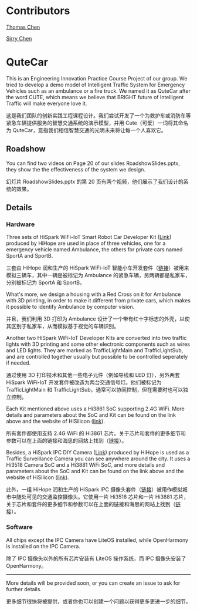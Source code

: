 # Contributors

[Thomas Chen](https://www.github.com/tthac09)

[Sirry Chen](https://www.github.com/sirrychen)

# QuteCar

This is an Engineering Innovation Practice Course Project of our group. We tried to develop a demo model of Intelligent Traffic System for Emergency Vehicles such as an ambulance or a fire truck. We named it as QuteCar after the word CUTE, which means we believe that BRIGHT future of Intelligent Traffic will make everyone love it.

这是我们团队的创新实践工程课程设计。我们尝试开发了一个为救护车或消防车等紧急车辆提供服务的智慧交通系统的演示模型，并用 Cute（可爱）一词将其命名为 QuteCar，意指我们相信智慧交通的光明未来将让每一个人喜欢它。

## Roadshow

You can find two videos on Page 20 of our slides RoadshowSlides.pptx, they show the the effectiveness of the system we design.

幻灯片 RoadshowSlides.pptx 的第 20 页有两个视频，他们展示了我们设计的系统的效果。

## Details

### Hardware

Three sets of HiSpark WiFi-IoT Smart Robot Car Developer Kit ([Link](https://www.hihope.org/en/pro/pro1.aspx?mtt=55)) produced by HiHope are used in place of three vehicles, one for a emergency vehicle named Ambulance, the others for private cars named SportA and SportB.

三套由 HiHope 润和生产的 HiSpark WiFi-IoT 智能小车开发套件（[链接](https://www.hihope.org/pro/pro1.aspx?mtt=55)）被用来模拟三辆车，其中一辆是被标记为 Ambulance 的紧急车辆，另两辆都是私家车，分别被标记为 SportA 和 SportB。

What's more, we design a housing with a Red Cross on it for Ambulance with 3D printing, in order to make it different from private cars, which makes it possible to identify Ambulance by computer vision.

并且，我们利用 3D 打印为 Ambulance 设计了一个带有红十字标志的外壳，以使其区别于私家车，从而模拟基于视觉的车辆识别。

Another two HiSpark WiFi-IoT Developer Kits are converted into two traffic lights with 3D printing and some other electronic components such as wires and LED lights. They are marked as TrafficLightMain and TrafficLightSub, and are controlled together usually but possible to be controlled seperately if needed.

通过使用 3D 打印技术和其他一些电子元件（例如导线和 LED 灯），另外两套 HiSpark WiFi-IoT 开发套件被改造为两台交通信号灯。他们被标记为 TrafficLightMain 和 TrafficLightSub，通常可以协同控制，但在需要时也可以独立控制。

Each Kit mentioned above uses a Hi3861 SoC supporting 2.4G WiFi. More
details and parameters about the SoC and Kit can be found on the link above and the website of HiSilicon ([link](https://www.hisilicon.com/en/products/smart-iot/ShortRangeWirelessIOT/Hi3861V100)).

所有套件都使用支持 2.4G WiFi 的 Hi3861 芯片。关于芯片和套件的更多细节和参数可以在上面的链接和海思的网站上找到（[链接](https://www.hisilicon.com/cn/products/smart-iot/ShortRangeWirelessIOT/Hi3861V100)）。


Besides, a HiSpark IPC DIY Camera ([Link](https://www.hihope.org/en/pro/pro1.aspx?mtt=23)) produced by HiHope is used as a Traffic Surveillance Camera you can see anywhere around the city. It uses a Hi3518 Camera SoC and a Hi3881 WiFi SoC, and more details and parameters about the SoC and Kit can be found on the link above and the website of HiSilicon ([link](https://www.hisilicon.com/en/products/smart-vision/consumer-camera/IOTVision/Hi3518EV300)).


此外，一组 HiHope 润和生产的 HiSpark IPC 摄像头套件（[链接](https://www.hihope.org/pro/pro1.aspx?mtt=23)）被用作模拟城市中随处可见的交通监控摄像头。它使用一片 Hi3518 芯片和一片 Hi3881 芯片，关于芯片和套件的更多细节和参数可以在上面的链接和海思的网站上找到（[链接](https://www.hisilicon.com/cn/products/smart-vision/consumer-camera/IOTVision/Hi3518EV300)）。

### Software

All chips except the IPC Camera have LiteOS installed, while OpenHarmony is installed on the IPC Camera.

除了 IPC 摄像头以外的所有芯片安装有 LiteOS 操作系统，而 IPC 摄像头安装了 OpenHarmony。

-----

More details will be provided soon, or you can create an issue to ask for further details. 

更多细节很快将被提供，或者你也可以创建一个问题以获得更多更进一步的细节。
